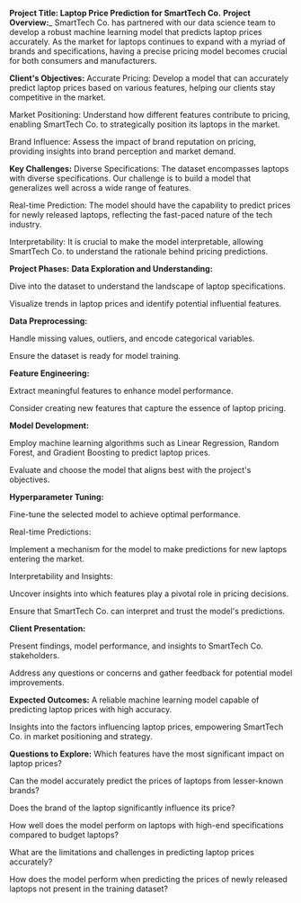 **Project Title: Laptop Price Prediction for SmartTech Co.**
**Project Overview:**_
SmartTech Co. has partnered with our data science team to develop a robust machine learning model that predicts laptop prices accurately. As the market for laptops continues to expand with a myriad of brands and specifications, having a precise pricing model becomes crucial for both consumers and manufacturers.

**Client's Objectives:**
Accurate Pricing: Develop a model that can accurately predict laptop prices based on various features, helping our clients stay competitive in the market.

Market Positioning: Understand how different features contribute to pricing, enabling SmartTech Co. to strategically position its laptops in the market.

Brand Influence: Assess the impact of brand reputation on pricing, providing insights into brand perception and market demand.

**Key Challenges:**
Diverse Specifications: The dataset encompasses laptops with diverse specifications. Our challenge is to build a model that generalizes well across a wide range of features.

Real-time Prediction: The model should have the capability to predict prices for newly released laptops, reflecting the fast-paced nature of the tech industry.

Interpretability: It is crucial to make the model interpretable, allowing SmartTech Co. to understand the rationale behind pricing predictions.

**Project Phases:**
**Data Exploration and Understanding:**

Dive into the dataset to understand the landscape of laptop specifications.

Visualize trends in laptop prices and identify potential influential features.

**Data Preprocessing:**

Handle missing values, outliers, and encode categorical variables.

Ensure the dataset is ready for model training.

**Feature Engineering:**

Extract meaningful features to enhance model performance.

Consider creating new features that capture the essence of laptop pricing.

**Model Development:**

Employ machine learning algorithms such as Linear Regression, Random Forest, and Gradient Boosting to predict laptop prices.

Evaluate and choose the model that aligns best with the project's objectives.

**Hyperparameter Tuning:**

Fine-tune the selected model to achieve optimal performance.

Real-time Predictions:

Implement a mechanism for the model to make predictions for new laptops entering the market.

Interpretability and Insights:

Uncover insights into which features play a pivotal role in pricing decisions.

Ensure that SmartTech Co. can interpret and trust the model's predictions.

**Client Presentation:**

Present findings, model performance, and insights to SmartTech Co. stakeholders.

Address any questions or concerns and gather feedback for potential model improvements.

**Expected Outcomes:**
A reliable machine learning model capable of predicting laptop prices with high accuracy.

Insights into the factors influencing laptop prices, empowering SmartTech Co. in market positioning and strategy.

**Questions to Explore:**
Which features have the most significant impact on laptop prices?

Can the model accurately predict the prices of laptops from lesser-known brands?

Does the brand of the laptop significantly influence its price?

How well does the model perform on laptops with high-end specifications compared to budget laptops?

What are the limitations and challenges in predicting laptop prices accurately?

How does the model perform when predicting the prices of newly released laptops not present in the training dataset?

